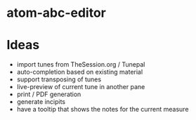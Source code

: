 # atom-abc-editor

Ideas
=====
- import tunes from TheSession.org / Tunepal
- auto-completion based on existing material
- support transposing of tunes
- live-preview of current tune in another pane
- print / PDF generation
- generate incipits
- have a tooltip that shows the notes for the current measure
